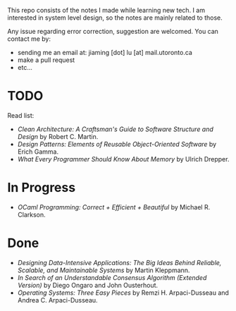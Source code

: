 This repo consists of the notes I made while learning new tech. I am interested in system level design, so the notes are mainly related to those. 

Any issue regarding error correction, suggestion are welcomed. You can contact me by:
- sending me an email at: jiaming [dot] lu [at] mail.utoronto.ca
- make a pull request
- etc...

# TODO
Read list:
- *Clean Architecture: A Craftsman's Guide to Software Structure and Design* by
Robert C. Martin.
- *Design Patterns: Elements of Reusable Object-Oriented Software* by Erich 
Gamma.
- *What Every Programmer Should Know About Memory* by Ulrich Drepper.

# In Progress
- *OCaml Programming: Correct + Efficient + Beautiful* by Michael R. Clarkson.

# Done
- *Designing Data-Intensive Applications: The Big Ideas Behind Reliable,
Scalable, and Maintainable Systems* by Martin Kleppmann.
- *In Search of an Understandable Consensus Algorithm (Extended Version)* by
Diego Ongaro and John Ousterhout.
- *Operating Systems: Three Easy Pieces* by Remzi H. Arpaci-Dusseau and Andrea
C. Arpaci-Dusseau.
